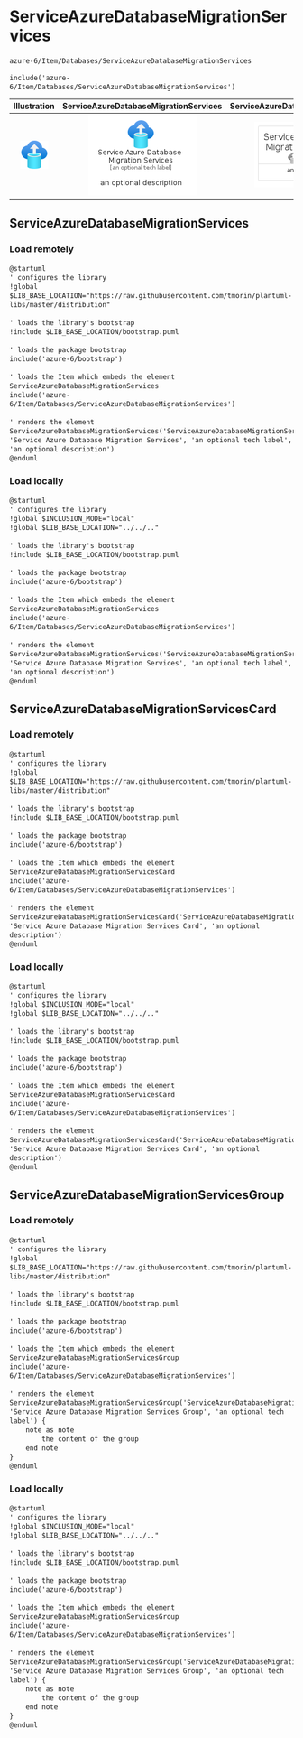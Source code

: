 # ServiceAzureDatabaseMigrationServices


```text
azure-6/Item/Databases/ServiceAzureDatabaseMigrationServices
```

```text
include('azure-6/Item/Databases/ServiceAzureDatabaseMigrationServices')
```



| Illustration | ServiceAzureDatabaseMigrationServices | ServiceAzureDatabaseMigrationServicesCard | ServiceAzureDatabaseMigrationServicesGroup |
| :---: | :---: | :---: | :---: |
| ![illustration for Illustration](../../../azure-6/Item/Databases/ServiceAzureDatabaseMigrationServices.png) | ![illustration for ServiceAzureDatabaseMigrationServices](../../../azure-6/Item/Databases/ServiceAzureDatabaseMigrationServices.Local.png) | ![illustration for ServiceAzureDatabaseMigrationServicesCard](../../../azure-6/Item/Databases/ServiceAzureDatabaseMigrationServicesCard.Local.png) | ![illustration for ServiceAzureDatabaseMigrationServicesGroup](../../../azure-6/Item/Databases/ServiceAzureDatabaseMigrationServicesGroup.Local.png) |




## ServiceAzureDatabaseMigrationServices

### Load remotely
```plantuml
@startuml
' configures the library
!global $LIB_BASE_LOCATION="https://raw.githubusercontent.com/tmorin/plantuml-libs/master/distribution"

' loads the library's bootstrap
!include $LIB_BASE_LOCATION/bootstrap.puml

' loads the package bootstrap
include('azure-6/bootstrap')

' loads the Item which embeds the element ServiceAzureDatabaseMigrationServices
include('azure-6/Item/Databases/ServiceAzureDatabaseMigrationServices')

' renders the element
ServiceAzureDatabaseMigrationServices('ServiceAzureDatabaseMigrationServices', 'Service Azure Database Migration Services', 'an optional tech label', 'an optional description')
@enduml
```

### Load locally
```plantuml
@startuml
' configures the library
!global $INCLUSION_MODE="local"
!global $LIB_BASE_LOCATION="../../.."

' loads the library's bootstrap
!include $LIB_BASE_LOCATION/bootstrap.puml

' loads the package bootstrap
include('azure-6/bootstrap')

' loads the Item which embeds the element ServiceAzureDatabaseMigrationServices
include('azure-6/Item/Databases/ServiceAzureDatabaseMigrationServices')

' renders the element
ServiceAzureDatabaseMigrationServices('ServiceAzureDatabaseMigrationServices', 'Service Azure Database Migration Services', 'an optional tech label', 'an optional description')
@enduml
```

## ServiceAzureDatabaseMigrationServicesCard

### Load remotely
```plantuml
@startuml
' configures the library
!global $LIB_BASE_LOCATION="https://raw.githubusercontent.com/tmorin/plantuml-libs/master/distribution"

' loads the library's bootstrap
!include $LIB_BASE_LOCATION/bootstrap.puml

' loads the package bootstrap
include('azure-6/bootstrap')

' loads the Item which embeds the element ServiceAzureDatabaseMigrationServicesCard
include('azure-6/Item/Databases/ServiceAzureDatabaseMigrationServices')

' renders the element
ServiceAzureDatabaseMigrationServicesCard('ServiceAzureDatabaseMigrationServicesCard', 'Service Azure Database Migration Services Card', 'an optional description')
@enduml
```

### Load locally
```plantuml
@startuml
' configures the library
!global $INCLUSION_MODE="local"
!global $LIB_BASE_LOCATION="../../.."

' loads the library's bootstrap
!include $LIB_BASE_LOCATION/bootstrap.puml

' loads the package bootstrap
include('azure-6/bootstrap')

' loads the Item which embeds the element ServiceAzureDatabaseMigrationServicesCard
include('azure-6/Item/Databases/ServiceAzureDatabaseMigrationServices')

' renders the element
ServiceAzureDatabaseMigrationServicesCard('ServiceAzureDatabaseMigrationServicesCard', 'Service Azure Database Migration Services Card', 'an optional description')
@enduml
```

## ServiceAzureDatabaseMigrationServicesGroup

### Load remotely
```plantuml
@startuml
' configures the library
!global $LIB_BASE_LOCATION="https://raw.githubusercontent.com/tmorin/plantuml-libs/master/distribution"

' loads the library's bootstrap
!include $LIB_BASE_LOCATION/bootstrap.puml

' loads the package bootstrap
include('azure-6/bootstrap')

' loads the Item which embeds the element ServiceAzureDatabaseMigrationServicesGroup
include('azure-6/Item/Databases/ServiceAzureDatabaseMigrationServices')

' renders the element
ServiceAzureDatabaseMigrationServicesGroup('ServiceAzureDatabaseMigrationServicesGroup', 'Service Azure Database Migration Services Group', 'an optional tech label') {
    note as note
        the content of the group
    end note
}
@enduml
```

### Load locally
```plantuml
@startuml
' configures the library
!global $INCLUSION_MODE="local"
!global $LIB_BASE_LOCATION="../../.."

' loads the library's bootstrap
!include $LIB_BASE_LOCATION/bootstrap.puml

' loads the package bootstrap
include('azure-6/bootstrap')

' loads the Item which embeds the element ServiceAzureDatabaseMigrationServicesGroup
include('azure-6/Item/Databases/ServiceAzureDatabaseMigrationServices')

' renders the element
ServiceAzureDatabaseMigrationServicesGroup('ServiceAzureDatabaseMigrationServicesGroup', 'Service Azure Database Migration Services Group', 'an optional tech label') {
    note as note
        the content of the group
    end note
}
@enduml
```

